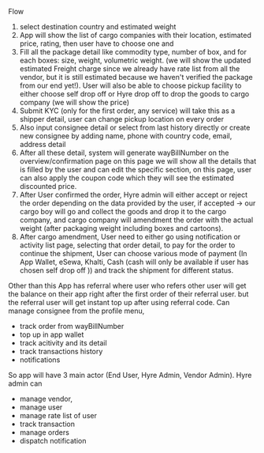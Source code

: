 Flow

1. select destination country and estimated weight
2. App will show the list of cargo companies with their location, estimated price, rating, then user have to choose one
   and
3. Fill all the package detail like commodity type, number of box, and for each boxes: size, weight, volumetric
   weight. (we will show the updated estimated Freight charge since we already have rate list from all the vendor, but
   it is still estimated because we haven't verified the package from our end yet!). User will also be able to choose
   pickup facility to either choose self drop off or Hyre drop off to drop the goods to cargo company (we will show the
   price)
4. Submit KYC (only for the first order, any service) will take this as a shipper detail, user can change pickup
   location on every order
5. Also input consignee detail or select from last history directly or create new consignee by adding name, phone with
   country code, email, address detail
6. After all these detail, system will generate wayBillNumber on the overview/confirmation page on this page we will
   show all the details that is filled by the user and can edit the specific section, on this page, user can also apply
   the coupon code which they will see the estimated discounted price.
7. After User confirmed the order, Hyre admin will either accept or reject the order depending on the data provided by
   the user, if accepted -> our cargo boy will go and collect the goods and drop it to the cargo company, and cargo
   company will amendment the order with the actual weight (after packaging weight including boxes and cartoons).
8. After cargo amendment, User need to either go using notification or activity list page, selecting that order detail,
   to pay for the order to continue the shipment, User can choose various mode of payment (In App Wallet, eSewa, Khalti,
   Cash (cash will only be available if user has chosen self drop off )) and track the shipment for different status.

Other than this App has referral where user who refers other user will get the balance on their app right after the
first order of their referral user. but the referral user will get instant top up after using referral code.
Can manage consignee from the profile menu,

- track order from wayBillNumber
- top up in app wallet
- track acitivity and its detail
- track transactions history
- notifications

So app will have 3 main actor (End User, Hyre Admin, Vendor Admin).
Hyre admin can

- manage vendor,
- manage user
- manage rate list of user
- track transaction
- manage orders
- dispatch notification

